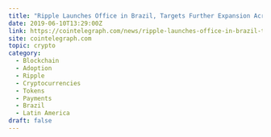 ```yaml
---
title: "Ripple Launches Office in Brazil, Targets Further Expansion Across Latin America"
date: 2019-06-10T13:29:00Z
link: https://cointelegraph.com/news/ripple-launches-office-in-brazil-targets-further-expansion-across-latin-america?utm_medium=RSS&utm_source=hune
site: cointelegraph.com
topic: crypto
category:
  - Blockchain
  - Adoption
  - Ripple
  - Cryptocurrencies
  - Tokens
  - Payments
  - Brazil
  - Latin America
draft: false
---
```

